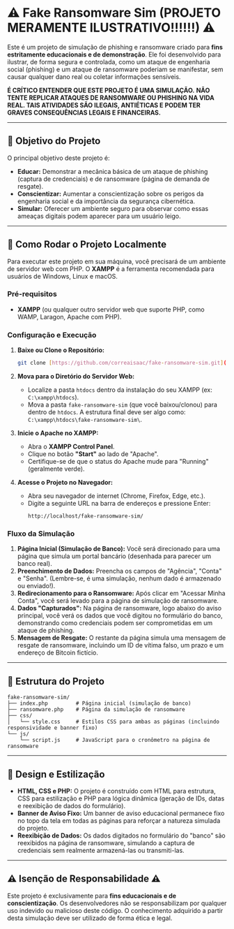 # ⚠️ Fake Ransomware Sim (PROJETO MERAMENTE ILUSTRATIVO!!!!!!) ⚠️

Este é um projeto de simulação de phishing e ransomware criado para **fins estritamente educacionais e de demonstração**. Ele foi desenvolvido para ilustrar, de forma segura e controlada, como um ataque de engenharia social (phishing) e um ataque de ransomware poderiam se manifestar, sem causar qualquer dano real ou coletar informações sensíveis.

**É CRÍTICO ENTENDER QUE ESTE PROJETO É UMA SIMULAÇÃO.**
**NÃO TENTE REPLICAR ATAQUES DE RANSOMWARE OU PHISHING NA VIDA REAL. TAIS ATIVIDADES SÃO ILEGAIS, ANTIÉTICAS E PODEM TER GRAVES CONSEQUÊNCIAS LEGAIS E FINANCEIRAS.**

---

## 🎯 Objetivo do Projeto

O principal objetivo deste projeto é:

* **Educar:** Demonstrar a mecânica básica de um ataque de phishing (captura de credenciais) e de ransomware (página de demanda de resgate).
* **Conscientizar:** Aumentar a conscientização sobre os perigos da engenharia social e da importância da segurança cibernética.
* **Simular:** Oferecer um ambiente seguro para observar como essas ameaças digitais podem aparecer para um usuário leigo.

---

## 🚀 Como Rodar o Projeto Localmente

Para executar este projeto em sua máquina, você precisará de um ambiente de servidor web com PHP. O **XAMPP** é a ferramenta recomendada para usuários de Windows, Linux e macOS.

### Pré-requisitos

* **XAMPP** (ou qualquer outro servidor web que suporte PHP, como WAMP, Laragon, Apache com PHP).

### Configuração e Execução

1.  **Baixe ou Clone o Repositório:**
    ```bash
    git clone [https://github.com/correaisaac/fake-ransomware-sim.git](https://github.com/correaisaac/fake-ransomware-sim.git)
    ```

2.  **Mova para o Diretório do Servidor Web:**
    * Localize a pasta `htdocs` dentro da instalação do seu XAMPP (ex: `C:\xampp\htdocs`).
    * Mova a pasta `fake-ransomware-sim` (que você baixou/clonou) para dentro de `htdocs`.
        A estrutura final deve ser algo como: `C:\xampp\htdocs\fake-ransomware-sim\`.

3.  **Inicie o Apache no XAMPP:**
    * Abra o **XAMPP Control Panel**.
    * Clique no botão **"Start"** ao lado de "Apache".
    * Certifique-se de que o status do Apache mude para "Running" (geralmente verde).

4.  **Acesse o Projeto no Navegador:**
    * Abra seu navegador de internet (Chrome, Firefox, Edge, etc.).
    * Digite a seguinte URL na barra de endereços e pressione Enter:
        ```
        http://localhost/fake-ransomware-sim/
        ```

### Fluxo da Simulação

1.  **Página Inicial (Simulação de Banco):** Você será direcionado para uma página que simula um portal bancário (desenhada para parecer um banco real).
2.  **Preenchimento de Dados:** Preencha os campos de "Agência", "Conta" e "Senha". (Lembre-se, é uma simulação, nenhum dado é armazenado ou enviado!).
3.  **Redirecionamento para o Ransomware:** Após clicar em "Acessar Minha Conta", você será levado para a página de simulação de ransomware.
4.  **Dados "Capturados":** Na página de ransomware, logo abaixo do aviso principal, você verá os dados que você digitou no formulário do banco, demonstrando como credenciais podem ser comprometidas em um ataque de phishing.
5.  **Mensagem de Resgate:** O restante da página simula uma mensagem de resgate de ransomware, incluindo um ID de vítima falso, um prazo e um endereço de Bitcoin fictício.

---

## 📂 Estrutura do Projeto

    fake-ransomware-sim/
    ├── index.php         # Página inicial (simulação de banco)
    ├── ransomware.php    # Página da simulação de ransomware
    ├── css/
    │   └── style.css     # Estilos CSS para ambas as páginas (incluindo responsividade e banner fixo)
    └── js/
        └── script.js     # JavaScript para o cronômetro na página de ransomware
    
---

## 🎨 Design e Estilização

* **HTML, CSS e PHP:** O projeto é construído com HTML para estrutura, CSS para estilização e PHP para lógica dinâmica (geração de IDs, datas e reexibição de dados do formulário).
* **Banner de Aviso Fixo:** Um banner de aviso educacional permanece fixo no topo da tela em todas as páginas para reforçar a natureza simulada do projeto.
* **Reexibição de Dados:** Os dados digitados no formulário do "banco" são reexibidos na página de ransomware, simulando a captura de credenciais sem realmente armazená-las ou transmiti-las.

---

## ⚠️ Isenção de Responsabilidade ⚠️

Este projeto é exclusivamente para **fins educacionais e de conscientização**. Os desenvolvedores não se responsabilizam por qualquer uso indevido ou malicioso deste código. O conhecimento adquirido a partir desta simulação deve ser utilizado de forma ética e legal.
